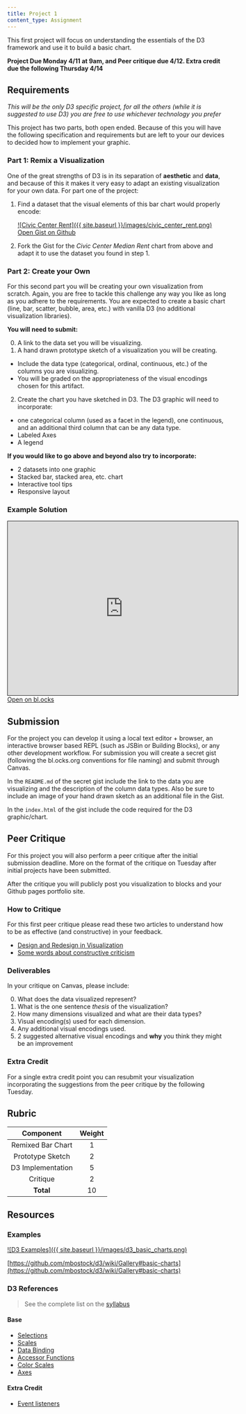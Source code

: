 ```yaml
---
title: Project 1
content_type: Assignment
---
```


This first project will focus on understanding the essentials of the D3 framework and use it to build a basic chart.

__Project Due Monday 4/11 at **9am**, and Peer critique due 4/12. Extra credit due the following Thursday 4/14__

## Requirements

_This will be the only D3 specific project, for all the others (while it is suggested to use D3) you are free to use whichever technology you prefer_

This project has two parts, both open ended. Because of this you will have the following specification and requirements but are left to your our devices to decided how to implement your graphic.

### Part 1: Remix a Visualization

One of the great strengths of D3 is in its separation of __aesthetic__ and __data__, and because of this it makes it very easy to adapt an existing visualization for your own data. For part one of the project:

1. Find a dataset that the visual elements of this bar chart would properly encode:

    [![Civic Center Rent]({{ site.baseurl }}/images/civic_center_rent.png)](http://bl.ocks.org/Jay-Oh-eN/9233f6d414461ea0046b)
    [Open Gist on Github](https://gist.github.com/Jay-Oh-eN/9233f6d414461ea0046b)

2. Fork the Gist for the _Civic Center Median Rent_ chart from above and adapt it to use the dataset you found in step 1.

### Part 2: Create your Own

For this second part you will be creating your own visualization from scratch. Again, you are free to tackle this challenge any way you like as long as you adhere to the requirements. You are expected to create a basic chart (line, bar, scatter, bubble, area, etc.) with vanilla D3 (no additional visualization libraries).

**You will need to submit:**

0. A link to the data set you will be visualizing.
1. A hand drawn prototype sketch of a visualization you will be creating.
  * Include the data type (categorical, ordinal, continuous, etc.) of the columns you are visualizing.
  * You will be graded on the appropriateness of the visual encodings chosen for this artifact.
2. Create the chart you have sketched in D3. The D3 graphic will need to incorporate:
  * one categorical column (used as a facet in the legend), one continuous, and an additional third column that can be any data type.
  * Labeled Axes
  * A legend

**If you would like to go above and beyond also try to incorporate:**

* 2 datasets into one graphic
* Stacked bar, stacked area, etc. chart
* Interactive tool tips
* Responsive layout

### Example Solution

<iframe src="http://cdn.rawgit.com/Jay-Oh-eN/f372f1555d1ab41dadd1/raw/d9e1e1b982ed511774f910857da2d138f4d56ea2/index.html" scrolling="no" style="width: 530px; height: 400px; border: solid 1px"></iframe>
<a href="http://bl.ocks.org/Jay-Oh-eN/f372f1555d1ab41dadd1" target="_blank">Open on bl.ocks</a>

## Submission

For the project you can develop it using a local text editor + browser, an interactive browser based REPL (such as JSBin or Building Blocks), or any other development workflow. For submission you will create a secret gist (following the bl.ocks.org conventions for file naming) and submit through Canvas.

In the `README.md` of the secret gist include the link to the data you are visualizing and the description of the column data types. Also be sure to include an image of your hand drawn sketch as an additional file in the Gist.

In the `index.html` of the gist include the code required for the D3 graphic/chart.

## Peer Critique

For this project you will also perform a peer critique after the initial submission deadline. More on the format of the critique on Tuesday after initial projects have been submitted.

After the critique you will publicly post you visualization to blocks and your Github pages portfolio site.

### How to Critique

For this first peer critique please read these two articles to understand how to be as effective (and constructive) in your feedback.
  * [Design and Redesign in Visualization](https://medium.com/@hint_fm/design-and-redesign-4ab77206cf9)
  * [Some words about constructive criticism](http://www.thefunctionalart.com/2014/08/some-words-about-constructive-criticism.html)

### Deliverables

In your critique on Canvas, please include:

0. What does the data visualized represent?
1. What is the one sentence _thesis_ of the visualization?
2. How many dimensions visualized and what are their data types?
3. Visual encoding(s) used for each dimension.
4. Any additional visual encodings used.
5. 2 suggested alternative visual encodings and **why** you think they might be an improvement

### Extra Credit

For a single extra credit point you can resubmit your visualization incorporating the suggestions from the peer critique by the following Tuesday.

## Rubric

| Component | Weight |
|:--:|:--:|
| Remixed Bar Chart | 1|
| Prototype Sketch | 2 |
| D3 Implementation | 5 |
| Critique | 2 |
| **Total** | 10 |

## Resources

### Examples

[![D3 Examples]({{ site.baseurl }}/images/d3_basic_charts.png)](https://github.com/mbostock/d3/wiki/Gallery#basic-charts)

[https://github.com/mbostock/d3/wiki/Gallery#basic-charts](https://github.com/mbostock/d3/wiki/Gallery#basic-charts)

### D3 References

> See the complete list on the [syllabus](http://jay-oh-en.github.io/courses/usf-datavis/#d3-resources)

#### Base
* [Selections](https://github.com/mbostock/d3/wiki/Selections)
* [Scales](https://github.com/mbostock/d3/wiki/Scales)
* [Data Binding](https://github.com/mbostock/d3/wiki/Selections#data)
* [Accessor Functions](http://www.jeromecukier.net/blog/2011/08/09/d3-adding-stuff-and-oh-understanding-selections/)
* [Color Scales](https://github.com/mbostock/d3/wiki/Ordinal-Scales#categorical-colors)
* [Axes](https://github.com/mbostock/d3/wiki/SVG-Axes)

#### Extra Credit

* [Event listeners](https://github.com/mbostock/d3/wiki/Selections#on)
